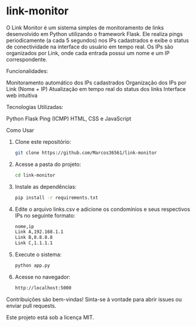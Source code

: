 # link-monitor
O Link Monitor é um sistema simples de monitoramento de links desenvolvido em Python utilizando o framework Flask. Ele realiza pings periodicamente (a cada 5 segundos) nos IPs cadastrados e exibe o status de conectividade na interface do usuário em tempo real. Os IPs são organizados por Link, onde cada entrada possui um nome e um IP correspondente.

Funcionalidades:

Monitoramento automático dos IPs cadastrados
Organização dos IPs por Link (Nome + IP)
Atualização em tempo real do status dos links
Interface web intuitiva

Tecnologias Utilizadas:

Python
Flask
Ping (ICMP)
HTML, CSS e JavaScript


Como Usar

1. Clone este repositório:

   ```sh
   git clone https://github.com/Marcos36561/link-monitor
   ```
   
3. Acesse a pasta do projeto:

   ```sh
   cd link-monitor
   ```

4. Instale as dependências:

   ```sh
   pip install -r requirements.txt
   ```

6. Edite o arquivo links.csv e adicione os condomínios e seus respectivos IPs no seguinte formato:

   ```sh
   nome,ip
   Link A,192.168.1.1
   Link B,8.8.8.8
   Link C,1.1.1.1
   ```

7. Execute o sistema:

   ```sh
   python app.py
   ```

8. Acesse no navegador:

   ```sh
   http://localhost:5000
   ```

Contribuições são bem-vindas! Sinta-se à vontade para abrir issues ou enviar pull requests.


Este projeto está sob a licença MIT.
